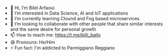 - 👋 Hi, I’m Bilel Arfaoui
- 👀 I’m interested in Data Science, AI and IoT applications
- 🌱 I’m currently learning Clound and Fog based microservices
- 💞️ I’m looking to collaborate with other people that share similar interests and the same desire for personal growth
- 📫 How to reach me: https://t.me/billi_ballo
- 😄 Pronouns: He/Him
- ⚡ Fun fact: I'm addicted to Parmiggiano Reggiano

<!---
NakajimaAkemi/NakajimaAkemi is a ✨ special ✨ repository because its `README.md` (this file) appears on your GitHub profile.
You can click the Preview link to take a look at your changes.
--->
